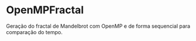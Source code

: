 # OpenMPFractal
Geração do fractal de Mandelbrot com OpenMP e de forma sequencial para comparação do tempo.

